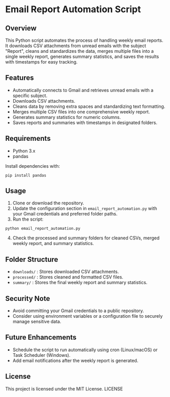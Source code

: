 # Email Report Automation Script

## Overview

This Python script automates the process of handling weekly email reports. It downloads CSV attachments from unread emails with the subject "Report", cleans and standardizes the data, merges multiple files into a single weekly report, generates summary statistics, and saves the results with timestamps for easy tracking.

## Features

* Automatically connects to Gmail and retrieves unread emails with a specific subject.
* Downloads CSV attachments.
* Cleans data by removing extra spaces and standardizing text formatting.
* Merges multiple CSV files into one comprehensive weekly report.
* Generates summary statistics for numeric columns.
* Saves reports and summaries with timestamps in designated folders.

## Requirements

* Python 3.x
* pandas

Install dependencies with:

```
pip install pandas
```

## Usage

1. Clone or download the repository.
2. Update the configuration section in `email_report_automation.py` with your Gmail credentials and preferred folder paths.
3. Run the script:

```
python email_report_automation.py
```

4. Check the processed and summary folders for cleaned CSVs, merged weekly report, and summary statistics.

## Folder Structure

* `downloads/` : Stores downloaded CSV attachments.
* `processed/` : Stores cleaned and formatted CSV files.
* `summary/` : Stores the final weekly report and summary statistics.

## Security Note

* Avoid committing your Gmail credentials to a public repository.
* Consider using environment variables or a configuration file to securely manage sensitive data.

## Future Enhancements

* Schedule the script to run automatically using cron (Linux/macOS) or Task Scheduler (Windows).
* Add email notifications after the weekly report is generated.

## License
This project is licensed under the MIT License.
LICENSE
